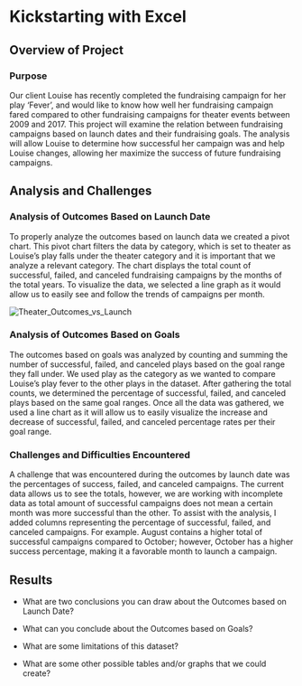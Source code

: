 # Kickstarting with Excel

## Overview of Project

### Purpose
	
Our client Louise has recently completed the fundraising campaign for her play ‘Fever’, and would like to know how well her fundraising campaign fared compared to other fundraising campaigns for theater events between 2009 and 2017. This project will examine the relation between fundraising campaigns based on launch dates and their fundraising goals. The analysis will allow Louise to determine how successful her campaign was and help Louise changes, allowing her maximize the success of future fundraising campaigns.

## Analysis and Challenges

### Analysis of Outcomes Based on Launch Date

To properly analyze the outcomes based on launch data we created a pivot chart. This pivot chart filters the data by category, which is set to theater as Louise’s play falls under the theater category and it is important that we analyze a relevant category. The chart displays the total count of successful, failed, and canceled fundraising campaigns by the months of the total years. To visualize the data, we selected a line graph as it would allow us to easily see and follow the trends of campaigns per month.

![Theater_Outcomes_vs_Launch](https://github.com/JoseEspinosaTello/kickstarter-analysis/tree/main/Recources/Theater_Outcomes_vs_Launch.png)

### Analysis of Outcomes Based on Goals

The outcomes based on goals was analyzed by counting and summing the number of successful, failed, and canceled plays based on the goal range they fall under. We used play as the category as we wanted to compare Louise’s play fever to the other plays in the dataset. After gathering the total counts, we determined the percentage of successful, failed, and canceled plays based on the same goal ranges. Once all the data was gathered, we used a line chart as it will allow us to easily visualize the increase and decrease of successful, failed, and canceled percentage rates per their goal range.

### Challenges and Difficulties Encountered

A challenge that was encountered during the outcomes by launch date was the percentages of success, failed, and canceled campaigns. The current data allows us to see the totals, however, we are working with incomplete data as total amount of successful campaigns does not mean a certain month was more successful than the other. To assist with the analysis, I added columns representing the percentage of successful, failed, and canceled campaigns. For example. August contains a higher total of successful campaigns compared to October; however, October has a higher success percentage, making it a favorable month to launch a campaign.  


## Results

- What are two conclusions you can draw about the Outcomes based on Launch Date?

- What can you conclude about the Outcomes based on Goals?

- What are some limitations of this dataset?

- What are some other possible tables and/or graphs that we could create?
